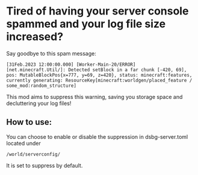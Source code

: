 # Tired of having your server console spammed and your log file size increased?

 Say goodbye to this spam message:

```
[31Feb.2023 12:00:00.000] [Worker-Main-20/ERROR] [net.minecraft.Util/]: Detected setBlock in a far chunk [-420, 69], pos: MutableBlockPos{x=777, y=69, z=420}, status: minecraft:features, currently generating: ResourceKey[minecraft:worldgen/placed_feature / some_mod:random_structure]
```


This mod aims to suppress this warning, saving you storage space and decluttering your log files!
 

## How to use:
You can choose to enable or disable the suppression in dsbg-server.toml located under
```
/world/serverconfig/
```

It is set to suppress by default.
